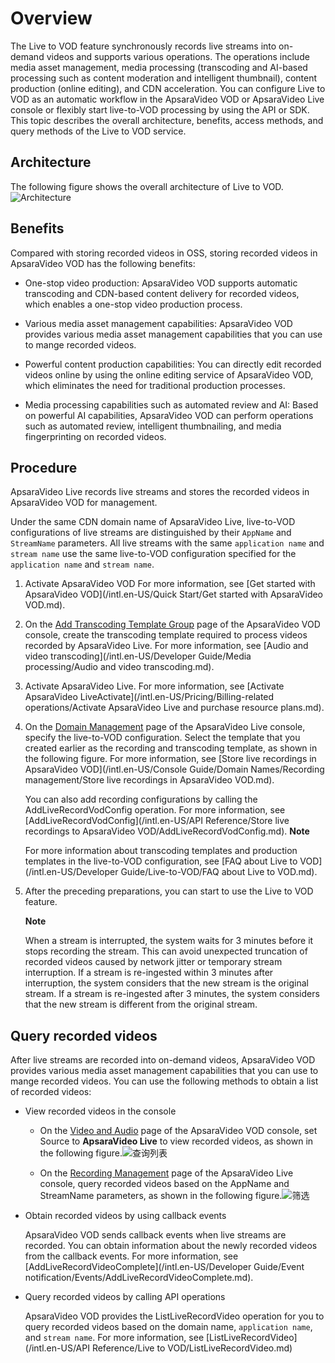 Overview 
=============================

The Live to VOD feature synchronously records live streams into on-demand videos and supports various operations. The operations include media asset management, media processing (transcoding and AI-based processing such as content moderation and intelligent thumbnail), content production (online editing), and CDN acceleration. You can configure Live to VOD as an automatic workflow in the ApsaraVideo VOD or ApsaraVideo Live console or flexibly start live-to-VOD processing by using the API or SDK. This topic describes the overall architecture, benefits, access methods, and query methods of the Live to VOD service.

Architecture 
---------------------------------

The following figure shows the overall architecture of Live to VOD.![Architecture](https://static-aliyun-doc.oss-accelerate.aliyuncs.com/assets/img/en-US/1655401161/p183806.png)

Benefits 
-----------------------------

Compared with storing recorded videos in OSS, storing recorded videos in ApsaraVideo VOD has the following benefits:

* One-stop video production: ApsaraVideo VOD supports automatic transcoding and CDN-based content delivery for recorded videos, which enables a one-stop video production process.

  

* Various media asset management capabilities: ApsaraVideo VOD provides various media asset management capabilities that you can use to mange recorded videos.

  

* Powerful content production capabilities: You can directly edit recorded videos online by using the online editing service of ApsaraVideo VOD, which eliminates the need for traditional production processes.

  

* Media processing capabilities such as automated review and AI: Based on powerful AI capabilities, ApsaraVideo VOD can perform operations such as automated review, intelligent thumbnailing, and media fingerprinting on recorded videos.

  




Procedure 
------------------------------

ApsaraVideo Live records live streams and stores the recorded videos in ApsaraVideo VOD for management.

Under the same CDN domain name of ApsaraVideo Live, live-to-VOD configurations of live streams are distinguished by their `AppName` and `StreamName` parameters. All live streams with the same `application name` and `stream name` use the same live-to-VOD configuration specified for the `application name` and `stream name`. 

1. Activate ApsaraVideo VOD For more information, see [Get started with ApsaraVideo VOD](/intl.en-US/Quick Start/Get started with ApsaraVideo VOD.md).

   

2. On the [Add Transcoding Template Group](https://vod.console.aliyun.com/#/settings/transcode/add) page of the ApsaraVideo VOD console, create the transcoding template required to process videos recorded by ApsaraVideo Live. For more information, see [Audio and video transcoding](/intl.en-US/Developer Guide/Media processing/Audio and video transcoding.md).

   

3. Activate ApsaraVideo Live. For more information, see [Activate ApsaraVideo LiveActivate](/intl.en-US/Pricing/Billing-related operations/Activate ApsaraVideo Live and purchase resource plans.md).

   

4. On the [Domain Management](https://live.console.aliyun.com//domain/list#/domain/list) page of the ApsaraVideo Live console, specify the live-to-VOD configuration. Select the template that you created earlier as the recording and transcoding template, as shown in the following figure. For more information, see [Store live recordings in ApsaraVideo VOD](/intl.en-US/Console Guide/Domain Names/Recording management/Store live recordings in ApsaraVideo VOD.md).

   You can also add recording configurations by calling the AddLiveRecordVodConfig operation. For more information, see [AddLiveRecordVodConfig](/intl.en-US/API Reference/Store live recordings to ApsaraVideo VOD/AddLiveRecordVodConfig.md).
   **Note**

   For more information about transcoding templates and production templates in the live-to-VOD configuration, see [FAQ about Live to VOD](/intl.en-US/Developer Guide/Live-to-VOD/FAQ about Live to VOD.md).
   

5. After the preceding preparations, you can start to use the Live to VOD feature.

   **Note**

   When a stream is interrupted, the system waits for 3 minutes before it stops recording the stream. This can avoid unexpected truncation of recorded videos caused by network jitter or temporary stream interruption. If a stream is re-ingested within 3 minutes after interruption, the system considers that the new stream is the original stream. If a stream is re-ingested after 3 minutes, the system considers that the new stream is different from the original stream.
   




Query recorded videos 
------------------------------------------

After live streams are recorded into on-demand videos, ApsaraVideo VOD provides various media asset management capabilities that you can use to mange recorded videos. You can use the following methods to obtain a list of recorded videos:

* View recorded videos in the console

  * On the [Video and Audio](https://vod.console.aliyun.com/?/media/video/list#/media/video/list) page of the ApsaraVideo VOD console, set Source to **ApsaraVideo Live** to view recorded videos, as shown in the following figure.![查询列表](https://static-aliyun-doc.oss-accelerate.aliyuncs.com/assets/img/en-US/0577244261/p183815.png)

    
  
  * On the [Recording Management](https://live.console.aliyun.com/#/live/record) page of the ApsaraVideo Live console, query recorded videos based on the AppName and StreamName parameters, as shown in the following figure.![筛选](https://static-aliyun-doc.oss-accelerate.aliyuncs.com/assets/img/en-US/0577244261/p183816.png)

    
  

  

* Obtain recorded videos by using callback events

  ApsaraVideo VOD sends callback events when live streams are recorded. You can obtain information about the newly recorded videos from the callback events. For more information, see [AddLiveRecordVideoComplete](/intl.en-US/Developer Guide/Event notification/Events/AddLiveRecordVideoComplete.md).
  

* Query recorded videos by calling API operations

  ApsaraVideo VOD provides the ListLiveRecordVideo operation for you to query recorded videos based on the domain name, `application name`, and `stream name`. For more information, see [ListLiveRecordVideo](/intl.en-US/API Reference/Live to VOD/ListLiveRecordVideo.md)
  



